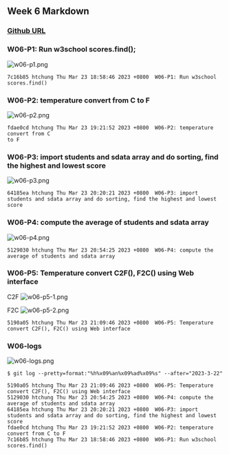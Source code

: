 ## Week 6 Markdown

### [Github URL](https://github.com/htchung/1112-1N-js-demo-id)

### W06-P1: Run w3school scores.find();

![w06-p1.png](https://erogcveccbzsyhbgputf.supabase.co/storage/v1/object/public/demo-xx/md_1N_img/w06-p1.png)

```
7c16b85 htchung Thu Mar 23 18:58:46 2023 +0800  W06-P1: Run w3school scores.find()
```

### W06-P2: temperature convert from C to F

![w06-p2.png](https://erogcveccbzsyhbgputf.supabase.co/storage/v1/object/public/demo-xx/md_1N_img/w06-p2.png)

```
fdae0cd htchung Thu Mar 23 19:21:52 2023 +0800  W06-P2: temperature convert from C
to F
```

### W06-P3: import students and sdata array and do sorting, find the highest and lowest score

![w06-p3.png](https://erogcveccbzsyhbgputf.supabase.co/storage/v1/object/public/demo-xx/md_1N_img/w06-p3.png)

```
64185ea htchung Thu Mar 23 20:20:21 2023 +0800  W06-P3: import students and sdata array and do sorting, find the highest and lowest score
```

### W06-P4: compute the average of students and sdata array

![w06-p4.png](https://erogcveccbzsyhbgputf.supabase.co/storage/v1/object/public/demo-xx/md_1N_img/w06-p4.png)

```
5129030 htchung Thu Mar 23 20:54:25 2023 +0800  W06-P4: compute the average of students and sdata array
```

### W06-P5: Temperature convert C2F(), F2C() using Web interface

C2F
![w06-p5-1.png](https://erogcveccbzsyhbgputf.supabase.co/storage/v1/object/public/demo-xx/md_1N_img/w06-p5-1.png)

F2C
![w06-p5-2.png](https://erogcveccbzsyhbgputf.supabase.co/storage/v1/object/public/demo-xx/md_1N_img/w06-p5-2.png)

```
5190a05 htchung Thu Mar 23 21:09:46 2023 +0800  W06-P5: Temperature convert C2F(), F2C() using Web interface
```

### W06-logs

![w06-logs.png](https://erogcveccbzsyhbgputf.supabase.co/storage/v1/object/public/demo-xx/md_1N_img/w06-logs.png)

```
$ git log --pretty=format:"%h%x09%an%x09%ad%x09%s" --after="2023-3-22"

5190a05 htchung Thu Mar 23 21:09:46 2023 +0800  W06-P5: Temperature convert C2F(), F2C() using Web interface
5129030 htchung Thu Mar 23 20:54:25 2023 +0800  W06-P4: compute the average of students and sdata array
64185ea htchung Thu Mar 23 20:20:21 2023 +0800  W06-P3: import students and sdata array and do sorting, find the highest and lowest score
fdae0cd htchung Thu Mar 23 19:21:52 2023 +0800  W06-P2: temperature convert from C to F
7c16b85 htchung Thu Mar 23 18:58:46 2023 +0800  W06-P1: Run w3school scores.find()

```
